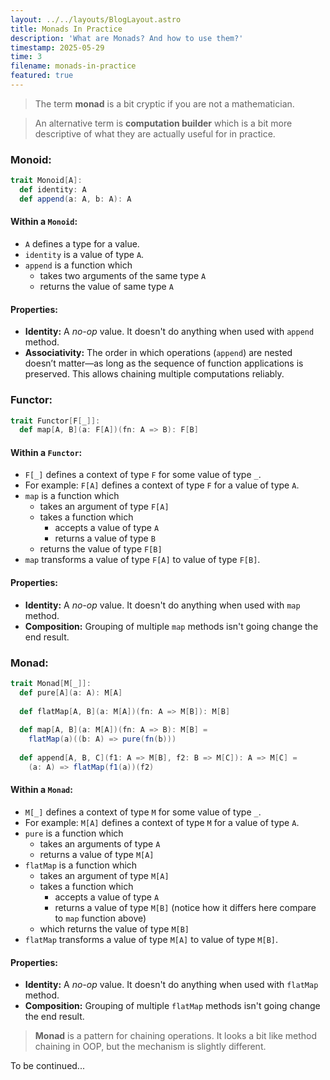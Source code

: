 ```yaml
---
layout: ../../layouts/BlogLayout.astro
title: Monads In Practice
description: 'What are Monads? And how to use them?'
timestamp: 2025-05-29
time: 3
filename: monads-in-practice
featured: true
---
```



> The term **monad** is a bit cryptic if you are not a mathematician.

> An alternative term is **computation builder** which is a bit more descriptive of what they are actually useful for in practice.

### Monoid:
```scala
trait Monoid[A]:
  def identity: A
  def append(a: A, b: A): A
```
#### Within a `Monoid`:
- `A` defines a type for a value.
- `identity` is a value of type `A`.
- `append` is a function which
	- takes two arguments of the same type `A`
	- returns the value of same type `A`
#### Properties:
- **Identity:** A *no-op* value. It doesn't do anything when used with `append` method.
- **Associativity:** The order in which operations (`append`) are nested doesn’t matter—as long as the sequence of function applications is preserved. This allows chaining multiple computations reliably.


### Functor:
```scala
trait Functor[F[_]]:
  def map[A, B](a: F[A])(fn: A => B): F[B]
```
#### Within a `Functor`:
- `F[_]` defines a context of type `F` for some value of type `_`.
- For example: `F[A]` defines a context of type `F` for a value of type `A`.
- `map` is a function which
	- takes an argument of type `F[A]`
	- takes a function which
		- accepts a value of type `A`
		- returns a value of type `B`
	- returns the value of type `F[B]`
- `map` transforms a value of type  `F[A]` to value of type `F[B]`.
#### Properties:
- **Identity:** A *no-op* value. It doesn't do anything when used with `map` method.
- **Composition:** Grouping of multiple `map` methods isn't going change the end result.


### Monad:
```scala
trait Monad[M[_]]:
  def pure[A](a: A): M[A]
  
  def flatMap[A, B](a: M[A])(fn: A => M[B]): M[B]
  
  def map[A, B](a: M[A])(fn: A => B): M[B] =
	flatMap(a)((b: A) => pure(fn(b)))
  
  def append[A, B, C](f1: A => M[B], f2: B => M[C]): A => M[C] =
    (a: A) => flatMap(f1(a))(f2)
```
#### Within a `Monad`:
- `M[_]` defines a context of type `M` for some value of type `_`.
- For example: `M[A]` defines a context of type `M` for a value of type `A`.
- `pure` is a function which
	- takes an arguments of type `A`
	- returns a value of type `M[A]`
- `flatMap` is a function which
	- takes an argument of type `M[A]`
	- takes a function which
		- accepts a value of type `A`
		- returns a value of type `M[B]` (notice how it differs here compare to `map` function above)
	- which returns the value of type `M[B]`
- `flatMap` transforms a value of type  `M[A]` to value of type `M[B]`.
#### Properties:
- **Identity:** A *no-op* value. It doesn't do anything when used with `flatMap` method.
- **Composition:** Grouping of multiple `flatMap` methods isn't going change the end result.

> **Monad** is a pattern for chaining operations. It looks a bit like method chaining in OOP, but the mechanism is slightly different.

To be continued...